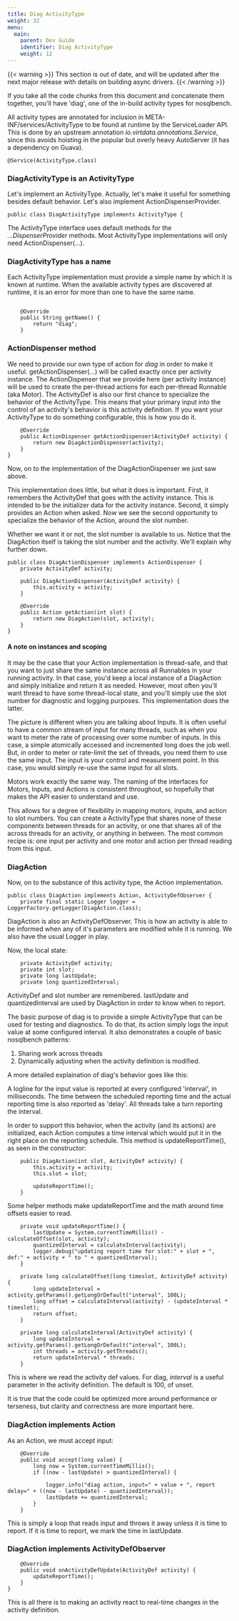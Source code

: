 ```yaml
---
title: Diag ActivityType
weight: 32
menu:
  main:
    parent: Dev Guide
    identifier: Diag ActivityType
    weight: 12
---
```


{{< warning >}} This section is out of date, and will be updated after
the next major release with details on building async drivers. {{<
/warning >}}

If you take all the code chunks from this document and concatenate them
together, you'll have 'diag', one of the in-build activity types for
nosqlbench.

All activity types are annotated for inclusion in META-INF/services/ActivityType
to be found at runtime by the ServiceLoader API. This is done by an
upstream annotation _io.virtdata.annotations.Service_, since this avoids hoisting
in the popular but overly heavy AutoServer (it has a dependency on Guava).

~~~
@Service(ActivityType.class)
~~~

### DiagActivityType is an ActivityType

Let's implement an ActivityType. Actually, let's make it useful for something
besides default behavior. Let's also implement ActionDispenserProvider.

~~~
public class DiagActivityType implements ActivityType {
~~~

The ActivityType interface uses default methods for the *...DispenserProvider*
methods. Most ActivityType implementations will only need ActionDispenser(...).

### DiagActivityType has a name

Each ActivityType implementation must provide a simple name by which it is known
at runtime. When the available activity types are discovered at runtime, it is
an error for more than one to have the same name.

~~~

    @Override
    public String getName() {
        return "diag";
    }

~~~

### ActionDispenser method

We need to provide our own type of action for _diag_ in order to make it useful.
getActionDispenser(...) will be called exactly once per activity instance. The
ActionDispenser that we provide here (per activity instance) will be used to
create the per-thread actions for each per-thread Runnable (aka Motor). The
ActivityDef is also our first chance to specialize the behavior of the
ActivityType. This means that your primary input into the control of an
activity's behavior is this activity definition. If you want your ActivityType
to do something configurable, this is how you do it.

~~~
    @Override
    public ActionDispenser getActionDispenser(ActivityDef activity) {
        return new DiagActionDispenser(activity);
    }
}
~~~

Now, on to the implementation of the DiagActionDispenser we just saw above.

This implementation does little, but what it does is important. First, it
remembers the ActivityDef that goes with the activity instance. This is intended
to be the initializer data for the activity instance. Second, it simply provides
an Action when asked. Now we see the second opportunity to specialize the
behavior of the Action, around the slot number.

Whether we want it or not, the slot number is available to us. Notice that the
DiagAction itself is taking the slot number and the activity. We'll explain why
further down.


~~~
public class DiagActionDispenser implements ActionDispenser {
    private ActivityDef activity;

    public DiagActionDispenser(ActivityDef activity) {
        this.activity = activity;
    }

    @Override
    public Action getAction(int slot) {
        return new DiagAction(slot, activity);
    }
}
~~~

#### A note on instances and scoping

It may be the case that your Action implementation is thread-safe, and that you
want to just share the same instance across all Runnables in your running
activity. In that case, you'd keep a local instance of a DiagAction and simply
initialize and return it as needed. However, most often you'll want thread to
have some thread-local state, and you'll simply use the slot number for
diagnostic and logging purposes. This implementation does the latter.

The picture is different when you are talking about Inputs. It is often useful
to have a common stream of input for many threads, such as when you want to
meter the rate of processing over some number of inputs. In this case, a simple
atomically accessed and incremented long does the job well. But, in order to
meter or rate-limit the set of threads, you need them to use the same input. The
input is your control and measurement point. In this case, you would simply
re-use the same input for all slots.

Motors work exactly the same way. The naming of the interfaces for Motors,
Inputs, and Actions is consistent throughout, so hopefully that makes the API
easier to understand and use.

This allows for a degree of flexibility in mapping motors, inputs, and action to
slot numbers. You can create a ActivityType that shares none of these components
between threads for an activity, or one that shares all of the across threads
for an activity, or anything in between. The most common recipe is: one input
per activity and one motor and action per thread reading from this input.

### DiagAction

Now, on to the substance of this activity type, the Action implementation.

~~~
public class DiagAction implements Action, ActivityDefObserver {
    private final static Logger logger = LoggerFactory.getLogger(DiagAction.class);
~~~

DiagAction is also an ActivityDefObserver. This is how an activity is able to be
informed when any of it's parameters are modified while it is running. We also
have the usual Logger in play.

Now, the local state:

~~~
    private ActivityDef activity;
    private int slot;
    private long lastUpdate;
    private long quantizedInterval;
~~~

ActivityDef and slot number are remembered. lastUpdate and quantizedInterval are
used by DiagAction in order to know when to report.

The basic purpose of diag is to provide a simple ActivityType that can be used
for testing and diagnostics. To do that, its action simply logs the input value
at some configured interval. It also demonstrates a couple of basic nosqlbench
patterns:

1. Sharing work across threads
2. Dynamically adjusting when the activity definition is modified.

A more detailed explaination of diag's behavior goes like this:

A logline for the input value is reported at every configured 'interval', in
milliseconds. The time between the scheduled reporting time and the actual
reporting time is also reported as 'delay'. All threads take a turn reporting
the interval.

In order to support this behavior, when the activity (and its actions) are
initialized, each Action computes a time interval which would put it in the
right place on the reporting schedule. This method is updateReportTime(), as
seen in the constructor:

~~~
    public DiagAction(int slot, ActivityDef activity) {
        this.activity = activity;
        this.slot = slot;

        updateReportTime();
    }

~~~

Some helper methods make updateReportTime and the math around time offsets easier to read.

~~~
    private void updateReportTime() {
        lastUpdate = System.currentTimeMillis() - calculateOffset(slot, activity);
        quantizedInterval = calculateInterval(activity);
        logger.debug("updating report time for slot:" + slot + ", def:" + activity + " to " + quantizedInterval);
    }

    private long calculateOffset(long timeslot, ActivityDef activity) {
        long updateInterval = activity.getParams().getLongOrDefault("interval", 100L);
        long offset = calculateInterval(activity) - (updateInterval * timeslot);
        return offset;
    }

    private long calculateInterval(ActivityDef activity) {
        long updateInterval = activity.getParams().getLongOrDefault("interval", 100L);
        int threads = activity.getThreads();
        return updateInterval * threads;
    }
~~~

This is where we read the activity def values. For diag, *interval* is a useful
parameter in the activity definition. The default is 100, of unset.

It is true that the code could be optimized more around performance or
terseness, but clarity and correctness are more important here.


### DiagAction implements Action

As an Action, we must accept input:

~~~
    @Override
    public void accept(long value) {
        long now = System.currentTimeMillis();
        if ((now - lastUpdate) > quantizedInterval) {

            logger.info("diag action, input=" + value + ", report delay=" + ((now - lastUpdate) - quantizedInterval));
            lastUpdate += quantizedInterval;
        }
    }
~~~

This is simply a loop that reads input and throws it away unless it is time to
report. If it is time to report, we mark the time in lastUpdate.

### DiagAction implements ActivityDefObserver
~~~
    @Override
    public void onActivityDefUpdate(ActivityDef activity) {
        updateReportTime();
    }
}
~~~

This is all there is to making an activity react to real-time changes in the activity definition.

